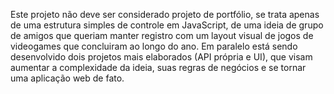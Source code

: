 Este projeto não deve ser considerado projeto de portfólio, se trata apenas de uma estrutura simples de controle em JavaScript, de uma ideia de grupo de amigos que queriam manter registro com um layout visual de jogos de videogames que concluiram ao longo do ano.
Em paralelo está sendo desenvolvido dois projetos mais elaborados (API própria e UI), que visam aumentar a complexidade da ideia, suas regras de negócios e se tornar uma aplicação web de fato.
